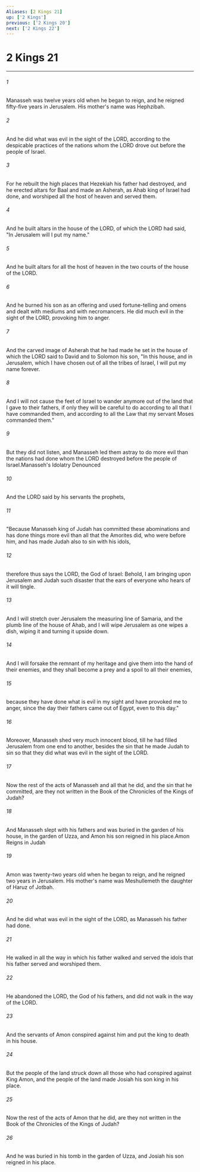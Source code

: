 ```yaml
---
Aliases: [2 Kings 21]
up: ['2 Kings']
previous: ['2 Kings 20']
next: ['2 Kings 22']
---
```

# 2 Kings 21
***



###### 1 
Manasseh was twelve years old when he began to reign, and he reigned fifty-five years in Jerusalem. His mother's name was Hephzibah. 

###### 2 
And he did what was evil in the sight of the LORD, according to the despicable practices of the nations whom the LORD drove out before the people of Israel. 

###### 3 
For he rebuilt the high places that Hezekiah his father had destroyed, and he erected altars for Baal and made an Asherah, as Ahab king of Israel had done, and worshiped all the host of heaven and served them. 

###### 4 
And he built altars in the house of the LORD, of which the LORD had said, "In Jerusalem will I put my name." 

###### 5 
And he built altars for all the host of heaven in the two courts of the house of the LORD. 

###### 6 
And he burned his son as an offering and used fortune-telling and omens and dealt with mediums and with necromancers. He did much evil in the sight of the LORD, provoking him to anger. 

###### 7 
And the carved image of Asherah that he had made he set in the house of which the LORD said to David and to Solomon his son, "In this house, and in Jerusalem, which I have chosen out of all the tribes of Israel, I will put my name forever. 

###### 8 
And I will not cause the feet of Israel to wander anymore out of the land that I gave to their fathers, if only they will be careful to do according to all that I have commanded them, and according to all the Law that my servant Moses commanded them." 

###### 9 
But they did not listen, and Manasseh led them astray to do more evil than the nations had done whom the LORD destroyed before the people of Israel.Manasseh's Idolatry Denounced 

###### 10 
And the LORD said by his servants the prophets, 

###### 11 
"Because Manasseh king of Judah has committed these abominations and has done things more evil than all that the Amorites did, who were before him, and has made Judah also to sin with his idols, 

###### 12 
therefore thus says the LORD, the God of Israel: Behold, I am bringing upon Jerusalem and Judah such disaster that the ears of everyone who hears of it will tingle. 

###### 13 
And I will stretch over Jerusalem the measuring line of Samaria, and the plumb line of the house of Ahab, and I will wipe Jerusalem as one wipes a dish, wiping it and turning it upside down. 

###### 14 
And I will forsake the remnant of my heritage and give them into the hand of their enemies, and they shall become a prey and a spoil to all their enemies, 

###### 15 
because they have done what is evil in my sight and have provoked me to anger, since the day their fathers came out of Egypt, even to this day." 

###### 16 
Moreover, Manasseh shed very much innocent blood, till he had filled Jerusalem from one end to another, besides the sin that he made Judah to sin so that they did what was evil in the sight of the LORD. 

###### 17 
Now the rest of the acts of Manasseh and all that he did, and the sin that he committed, are they not written in the Book of the Chronicles of the Kings of Judah? 

###### 18 
And Manasseh slept with his fathers and was buried in the garden of his house, in the garden of Uzza, and Amon his son reigned in his place.Amon Reigns in Judah 

###### 19 
Amon was twenty-two years old when he began to reign, and he reigned two years in Jerusalem. His mother's name was Meshullemeth the daughter of Haruz of Jotbah. 

###### 20 
And he did what was evil in the sight of the LORD, as Manasseh his father had done. 

###### 21 
He walked in all the way in which his father walked and served the idols that his father served and worshiped them. 

###### 22 
He abandoned the LORD, the God of his fathers, and did not walk in the way of the LORD. 

###### 23 
And the servants of Amon conspired against him and put the king to death in his house. 

###### 24 
But the people of the land struck down all those who had conspired against King Amon, and the people of the land made Josiah his son king in his place. 

###### 25 
Now the rest of the acts of Amon that he did, are they not written in the Book of the Chronicles of the Kings of Judah? 

###### 26 
And he was buried in his tomb in the garden of Uzza, and Josiah his son reigned in his place.
